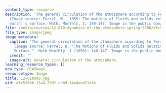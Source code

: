 ```yaml
---
content_type: resource
description: 'The general circulation of the atmosphere according to Ferrel (1859).
  (Image source: Ferrel, W., 1859: The motions of fluids and solids relative to the
  earth''s surface, Math. Monthly, 1, 140-147. Image in the public domain.)'
file: /media/courses/12-810-dynamics-of-the-atmosphere-spring-2008/dfc5f0e611a429dfccb914e4eed21e14_12-810s08.jpg
file_type: image/jpeg
image_metadata:
  caption: 'The general circulation of the atmosphere according to Ferrel (1859).
    (Image source: Ferrel, W. "The Motions of Fluids and Solids Relative to the Earth''s
    Surface." _Math Monthly_ 1 (1859): 140-147. Image in the public domain.)'
  credit: ''
  image-alt: General circulation of the atmosphere.
learning_resource_types: []
ocw_type: OCWImage
resourcetype: Image
title: 12-810s08.jpg
uid: dfc5f0e6-11a4-29df-ccb9-14e4eed21e14
---
```

